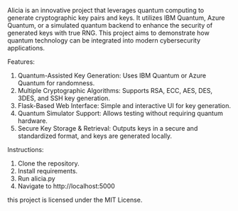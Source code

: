 

Alicia is an innovative project that leverages quantum computing to generate cryptographic key pairs and keys. It utilizes IBM Quantum, Azure Quantum, or a simulated quantum backend to enhance the security of generated keys with true RNG. This project aims to demonstrate how quantum technology can be integrated into modern cybersecurity applications.



Features:
1. Quantum-Assisted Key Generation: Uses IBM Quantum or Azure Quantum for randomness.
2. Multiple Cryptographic Algorithms: Supports RSA, ECC, AES, DES, 3DES, and SSH key generation.
3. Flask-Based Web Interface: Simple and interactive UI for key generation.
4. Quantum Simulator Support: Allows testing without requiring quantum hardware.
5. Secure Key Storage & Retrieval: Outputs keys in a secure and standardized format, and keys are generated locally.

Instructions: 
1. Clone the repository.
2. Install requirements.
3. Run alicia.py
4. Navigate to http://localhost:5000



this project is licensed under the MIT License.

